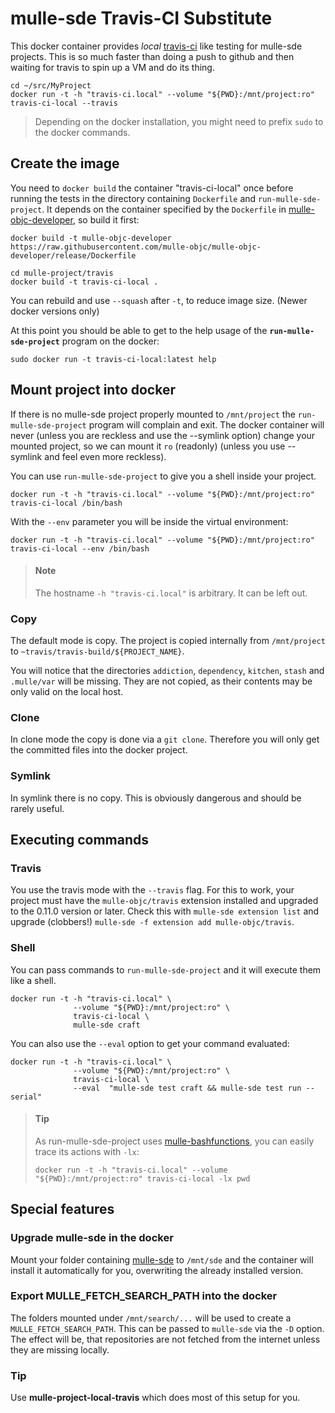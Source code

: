 # mulle-sde Travis-CI Substitute

This docker container provides *local* [travis-ci](//travis-ci.org) like
testing for mulle-sde projects.
This is so much faster than doing a push to github and then waiting for travis
to spin up a VM and do its thing.


``` console
cd ~/src/MyProject
docker run -t -h "travis-ci.local" --volume "${PWD}:/mnt/project:ro" travis-ci-local --travis
```

> Depending on the docker installation, you might need to prefix `sudo` to
the docker commands.


## Create the image

You need to `docker build` the container "travis-ci-local" once before
running the tests in the directory containing `Dockerfile` and
`run-mulle-sde-project`. It depends on the container specified by the
`Dockerfile` in  [mulle-objc-developer](//github.com/mulle-objc/mulle-objc-developer),
so build it first:

```
docker build -t mulle-objc-developer https://raw.githubusercontent.com/mulle-objc/mulle-objc-developer/release/Dockerfile

cd mulle-project/travis
docker build -t travis-ci-local .
```

You can rebuild and use `--squash` after `-t`, to reduce image size.
(Newer docker versions only)

At this point you should be able to get to the help usage of the
**`run-mulle-sde-project`** program on the docker:

```
sudo docker run -t travis-ci-local:latest help
```

## Mount project into docker

If there is no mulle-sde project properly mounted to `/mnt/project`
the `run-mulle-sde-project` program will complain and exit.
The docker container will never (unless you are reckless and use the --symlink
option) change your mounted project, so we can mount it `ro` (readonly)
(unless you use --symlink and feel even more reckless).

You can use `run-mulle-sde-project` to give you a shell inside your project.

```
docker run -t -h "travis-ci.local" --volume "${PWD}:/mnt/project:ro" travis-ci-local /bin/bash
```

With the `--env` parameter you will be inside the virtual environment:

```
docker run -t -h "travis-ci.local" --volume "${PWD}:/mnt/project:ro" travis-ci-local --env /bin/bash
```

> ####  Note
>
> The hostname `-h "travis-ci.local"`  is arbitrary. It can be left out.
>

### Copy

The default mode is copy. The project is copied internally from `/mnt/project`
to `~travis/travis-build/${PROJECT_NAME}`.

You will notice that the directories `addiction`, `dependency`, `kitchen`,
`stash` and `.mulle/var` will be missing. They are not copied, as their
contents may be only valid on the local host.


### Clone

In clone mode the copy is done via a `git clone`. Therefore you will only
get the committed files into the docker project.


### Symlink

In symlink there is no copy. This is obviously dangerous and should be
rarely useful.


## Executing commands

### Travis

You use the travis mode with the `--travis` flag. For this to work, your
project must have the `mulle-objc/travis` extension installed and upgraded
to the 0.11.0 version or later. Check this with `mulle-sde extension list`
and upgrade (clobbers!) `mulle-sde -f extension add mulle-objc/travis`.


### Shell

You can pass commands to `run-mulle-sde-project` and it will execute them
like a shell.

```
docker run -t -h "travis-ci.local" \
              --volume "${PWD}:/mnt/project:ro" \
              travis-ci-local \
              mulle-sde craft
```

You can also use the `--eval` option to get your command evaluated:

```
docker run -t -h "travis-ci.local" \
              --volume "${PWD}:/mnt/project:ro" \
              travis-ci-local \
              --eval  "mulle-sde test craft && mulle-sde test run --serial"
```



> #### Tip
>
> As run-mulle-sde-project uses [mulle-bashfunctions](//github.com/mulle-nat/mulle-bashfunctions),
> you can easily trace its actions with `-lx`:
>
> ```
> docker run -t -h "travis-ci.local" --volume "${PWD}:/mnt/project:ro" travis-ci-local -lx pwd
> ```

## Special features


### Upgrade mulle-sde in the docker

Mount your folder containing [mulle-sde](/github-com/mulle-sde) to `/mnt/sde`
and the container will install it automatically for you, overwriting the
already installed version.

### Export MULLE_FETCH_SEARCH_PATH into the docker

The folders mounted under `/mnt/search/...` will be used to create a
`MULLE_FETCH_SEARCH_PATH`. This can be passed to `mulle-sde` via the `-D`
option. The effect will be, that repositories are not fetched from the internet
unless they are missing locally.

### Tip

Use **mulle-project-local-travis** which does most of this setup for you.

